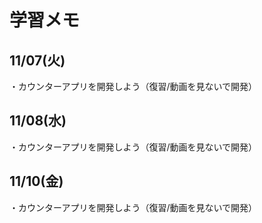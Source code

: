 # 学習メモ

## 11/07(火)
・カウンターアプリを開発しよう（復習/動画を見ないで開発）

## 11/08(水)
・カウンターアプリを開発しよう（復習/動画を見ないで開発）

## 11/10(金)
・カウンターアプリを開発しよう（復習/動画を見ないで開発）